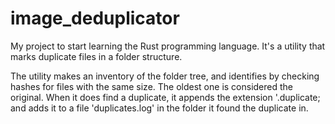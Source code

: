 # image_deduplicator
My project to start learning the Rust programming language. It's a utility that marks duplicate files in a folder structure.

The utility makes an inventory of the folder tree, and identifies by checking hashes for files with the same size. The oldest one is considered the original. 
When it does find a duplicate, it appends the extension '.duplicate; and adds it to a file 'duplicates.log' in the folder it found the duplicate in.
